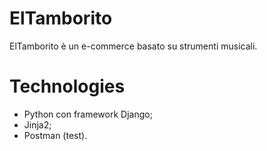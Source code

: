 # ElTamborito
ElTamborito è un e-commerce basato su strumenti musicali.

# Technologies

- Python con framework Django;
- Jinja2;
- Postman (test).
